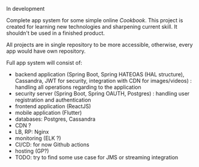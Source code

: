 In development

Complete app system for some simple online _Cookbook_.
This project is created for learning new technologies and sharpening current skill. It shouldn't be used in a finished product.

All projects are in single repository to be more accessible, otherwise, every app would have own repository.

Full app system will consist of:
- backend application (Spring Boot, Spring HATEOAS (HAL structure), Cassandra, JWT for security, integration with CDN for images/videos) : handling all operations regarding to the application
- security server (Spring Boot, Spring OAUTH, Postgres) : handling user registration and authentication
- frontend application (ReactJS)
- mobile application (Flutter)
- databases: Postgres, Cassandra
- CDN ?
- LB, RP: Nginx
- monitoring (ELK ?)
- CI/CD: for now Github actions
- hosting (GP?)
- TODO: try to find some use case for JMS or streaming integration
